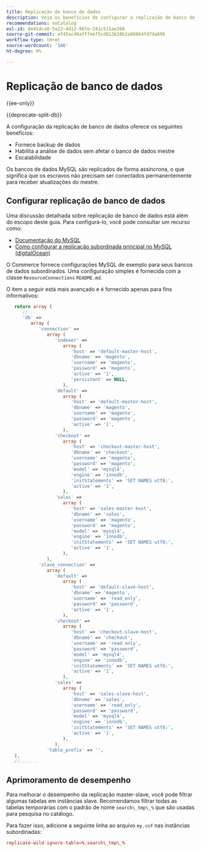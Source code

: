 ```yaml
---
title: Replicação de banco de dados
description: Veja os benefícios de configurar a replicação de banco de dados.
recommendations: noCatalog
exl-id: 0e41dca0-5a23-4d12-96fe-241c511ae366
source-git-commit: af45ac46afffeef5cd613628b2a98864fd7da69b
workflow-type: tm+mt
source-wordcount: '166'
ht-degree: 0%

---
```


# Replicação de banco de dados

{{ee-only}}

{{deprecate-split-db}}

A configuração da replicação de banco de dados oferece os seguintes benefícios:

- Fornece backup de dados
- Habilita a análise de dados sem afetar o banco de dados mestre
- Escalabilidade

Os bancos de dados MySQL são replicados de forma assíncrona, o que significa que os escravos não precisam ser conectados permanentemente para receber atualizações do mestre.

## Configurar replicação de banco de dados

Uma discussão detalhada sobre replicação de banco de dados está além do escopo deste guia. Para configurá-lo, você pode consultar um recurso como:

- [Documentação do MySQL](https://dev.mysql.com/doc/refman/5.6/en/replication.html)
- [Como configurar a replicação subordinada principal no MySQL (digitalOcean)](https://www.digitalocean.com/community/tutorials/how-to-set-up-replication-in-mysql)

O Commerce fornece configurações MySQL de exemplo para seus bancos de dados subordinados. Uma configuração simples é fornecida com a classe `ResourceConnections` `README.md`.

O item a seguir está mais avançado e é fornecido apenas para fins informativos:

```php
   return array (
      //...
      'db' =>
         array (
            'connection' =>
               array (
                  'indexer' =>
                     array (
                        'host' => 'default-master-host',
                        'dbname' => 'magento',
                        'username' => 'magento',
                        'password' => 'magento',
                        'active' => '1',
                        'persistent' => NULL,
                     ),
                  'default' =>
                     array (
                        'host' => 'default-master-host',
                        'dbname' => 'magento',
                        'username' => 'magento',
                        'password' => 'magento',
                        'active' => '1',
                     ),
                  'checkout' =>
                     array (
                        'host' => 'checkout-master-host',
                        'dbname' => 'checkout',
                        'username' => 'magento',
                        'password' => 'magento',
                        'model' => 'mysql4',
                        'engine' => 'innodb',
                        'initStatements' => 'SET NAMES utf8;',
                        'active' => '1',
                     ),
                  'sales' =>
                     array (
                        'host' => 'sales-master-host',
                        'dbname' => 'sales',
                        'username' => 'magento',
                        'password' => 'magento',
                        'model' => 'mysql4',
                        'engine' => 'innodb',
                        'initStatements' => 'SET NAMES utf8;',
                        'active' => '1',
                     ),
               ),
            'slave_connection' =>
               array (
                  'default' =>
                     array (
                        'host' => 'default-slave-host',
                        'dbname' => 'magento',
                        'username' => 'read_only',
                        'password' => 'password',
                        'active' => '1',
                     ),
                  'checkout' =>
                     array (
                        'host' => 'checkout-slave-host',
                        'dbname' => 'checkout',
                        'username' => 'read_only',
                        'password' => 'password',
                        'model' => 'mysql4',
                        'engine' => 'innodb',
                        'initStatements' => 'SET NAMES utf8;',
                        'active' => '1',
                     ),
                  'sales' =>
                     array (
                        'host' => 'sales-slave-host',
                        'dbname' => 'sales',
                        'username' => 'read_only',
                        'password' => 'password',
                        'model' => 'mysql4',
                        'engine' => 'innodb',
                        'initStatements' => 'SET NAMES utf8;',
                        'active' => '1',
                     ),
                  ),
               'table_prefix' => '',
   ),
   //.......
```

## Aprimoramento de desempenho

Para melhorar o desempenho da replicação master-slave, você pode filtrar algumas tabelas em instâncias slave. Recomendamos filtrar todas as tabelas temporárias com o padrão de nome `search\_tmp\_%` que são usadas para pesquisa no catálogo.

Para fazer isso, adicione a seguinte linha ao arquivo `my.cnf` nas instâncias subordinadas:

```conf
replicate-wild-ignore-table=%.search\_tmp\_%
```
